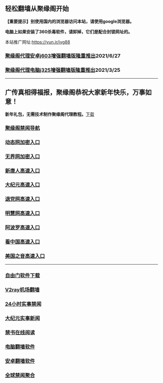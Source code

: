 ## 轻松翻墙从聚缘阁开始

**【重要提示】别使用国内的浏览器访问本站，请使用google浏览器。**

**电脑上如果安装了360杀毒软件，请卸掉，它们是配合封锁网址的。**

本站推广网址:https://yun.ir/jyg88

### [聚缘阁代理安卓j603增强翻墙版隆重推出](https://gitlab.com/juyuange/2/-/raw/master/j603.apk)2021/6/27

### [聚缘阁代理电脑j325增强翻墙版隆重推出](https://gitlab.com/juyuange/2/-/raw/master/j325dn.rar)2021/3/25

***

## **广传真相得福报，聚缘阁恭祝大家新年快乐，万事如意！**

**新年礼包，无需技术制作聚缘阁代理教程。**[下载](https://gitlab.com/j25414/jyg/-/raw/master/jygdl.rar)

### [聚缘阁禁闻导航](https://dh2.domia.ga)

### [动态网加密入口](https://47.domia.ga/dwwe3/e444r)

### [无界网加密入口](https://47.domia.ga/afff/n12r)

### [新唐人高速入口](https://47.domia.ga/mmmg/e5n)

### [大纪元高速入口](https://47.domia.ga/yyyyy/e7n)

### [退党网高速入口](https://47.domia.ga/aakkk/e8m)

### [明慧网高速入口](https://885.riiek.ga/aakkk/e3m)

### [阿波罗高速入口](https://47.domia.ga/aakkk/e13m)

### [看中国高速入口](https://47.domia.ga/aakkk/e11m)

### [美国之音高速入口](https://47.domia.ga/aakkk/e18m)

***






### [自由门软件下载](https://git.io/skyfree)

### [V2ray机场翻墙](https://github.com/bannedbook/fanqiang/wiki/V2ray%E6%9C%BA%E5%9C%BA)

### [24小时实事禁闻](https://github.com/fyvn2199/djy/blob/master/gb/n24hr.md?dfh#1)

### [大纪元实事新闻](https://github.com/fyvn2199/djy/blob/master/gb/nsc413.md?dfh#1)

### [禁书在线阅读](https://github.com/txyzum203/djy/blob/master/gb/9p.md?flntdtv#1)

### [电脑翻墙软件](https://github.com/Alvin9999/new-pac/wiki)

### [安卓翻墙软件](https://git.io/afq)

### [全球禁闻聚合](https://github.com/gfw-breaker/banned-news1/blob/master/README.md)












